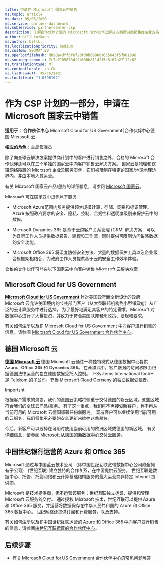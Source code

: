 ```yaml
---
title: 申请在 Microsoft 国家云中销售
ms.topic: article
ms.date: 05/05/2020
ms.service: partner-dashboard
ms.subservice: partnercenter-csp
description: 了解合作伙伴计划的 Microsoft 合作伙伴云解决方案提供商销售给在受支持的国家云中注册的客户。
author: billLinzbach
ms.author: billLi
ms.localizationpriority: medium
ms.custom: SEOMAY.20
ms.openlocfilehash: d890a4dff5fef28fd0b698000635643f5f801998
ms.sourcegitcommit: 7c7e2705873df2b500b8114235c8f67a22112c62
ms.translationtype: MT
ms.contentlocale: zh-CN
ms.lasthandoff: 05/25/2021
ms.locfileid: "110398162"
---
```

# <a name="apply-to-sell-in-microsoft-national-clouds-as-part-of-the-csp-program"></a>作为 CSP 计划的一部分，申请在 Microsoft 国家云中销售

**适用于 ：合作伙伴中心** Microsoft Cloud for US Government |合作伙伴中心德国 Microsoft 云

**相应的角色**：全局管理员

除了向全球云解决方案提供商计划中的客户进行销售之外，合格的 Microsoft 合作伙伴还可以在三个单独的国家云中向客户销售云解决方案。 国家云是物理和逻辑网络隔离的 Microsoft 企业云服务实例，它们被限制在特定的国家/地区地理边界内，并由本地人员运营。

有关 Microsoft 国家云产品/服务的详细信息，请参阅 [Microsoft 国家云](https://www.microsoft.com/trustcenter/cloudservices/nationalcloud)。

Microsoft 可在国家云中提供以下服务：

-   Microsoft Azure范围内服务提供超大规模计算、存储、网络和标识管理。 Azure 按照政府要求的安全、隐私、控制、合规性和透明度级别来保护云中的数据。

-   Microsoft Dynamics 365 是基于云的客户关系管理 (CRM) 解决方案，可以为政府工作人员提供数据报告、建模和工作流，同时提供可限制访问敏感数据的安全功能。

-   Microsoft Office 365 将深度防御安全方法、大量的数据保护工具以及企业级合规框架相结合，为政府工作人员提供基于云的安全工作效率体验。

合格的合作伙伴可以在以下国家云中向客户销售 Microsoft 云解决方案：

## <a name="microsoft-cloud-for-us-government"></a>Microsoft Cloud for US Government

[**Microsoft Cloud for US Government**](https://www.microsoft.com/trustcenter/cloudservices/nationalcloud#Microsoft_Cloud_for_US) 针对美国政府而全新设计的政府 Microsoft 云允许美国境内的公共部门客户（从大型联邦机构到小型镇政府）从广泛的云计算服务中进行选择。 为了最好地满足其客户的特定需求，Microsoft 对数据中心进行了大量投资，并致力于符合美国联邦和州政策、法规和要求。 

有关如何注册以及在 Microsoft Cloud for US Government 中向客户进行销售的信息，请参阅 [Microsoft Cloud for US Government 合作伙伴中心](partner-center-for-microsoft-us-govt-cloud.md)。

## <a name="microsoft-cloud-germany"></a>德国 Microsoft 云

[**德国 Microsoft 云**](https://www.microsoft.com/trustcenter/cloudservices/nationalcloud#Microsoft_Cloud_Germany) 德国 Microsoft 云通过一种独特模式从德国数据中心提供 Azure、Office 365 和 Dynamics 365。 在此模式中，客户数据的访问权限由根据德国法律运营的独立德国数据受托人控制。 T-Systems International GmbH 是 Telekom 的子公司，充当 Microsoft Cloud Germany 的独立数据受信者。

> [!IMPORTANT]  
> 根据客户需求的演变，我们的德国云策略将侧重于交付德国的新云区域，这些区域符合我们的全球云产品/服务。 有了这一重点，我们将不再接受新客户，也不再从当前可用的 Microsoft 云德国部署任何新服务。 现有客户可以继续使用当前可用的云服务，我们将使用必要的安全更新来维护这些服务。
>  
> 今后，新客户可以选择在可用时使用当前可用的欧洲区域或德国的新区域。 有关详细信息，请参阅 [Microsoft 从德国的新数据中心交付云服务](https://news.microsoft.com/europe/2018/08/31/microsoft-to-deliver-cloud-services-from-new-datacentres-in-germany-in-2019-to-meet-evolving-customer-needs/)。

    
## <a name="azure-and-office-365-operated-by-21vianet-in-china"></a>中国世纪银行运营的 Azure 和 Office 365

Microsoft 通过与中国蓝云技术公司 （即中国世纪互联宽带数据中心公司的全拥有子公司） (世纪互联) 建立独特的合作关系，在中国提供云服务。 世纪互联是数据中心、托管、托管网络和云计算基础结构服务的最大运营商非特定 Internet 提供商。 

Microsoft 是技术提供商，但不运营该服务；世纪互联独立运营、提供和管理 Microsoft 云服务的交付。 通过授权 Microsoft 技术，世纪互联可以提供 Azure 和 Office 365 服务，并运营将数据保存在中华人民共和国的 Azure 和 Office 365 数据中心。 世纪网络还提供订阅和计费服务，以及支持。

有关如何注册以及在中国世纪互联运营的 Azure 和 Office 365 中向客户进行销售的信息，请参阅[由世纪互联运营的合作伙伴中心](https://www.21vbluecloud.com/partner-china/welcome/)。

## <a name="next-steps"></a>后续步骤

- [有关 Microsoft Cloud for US Government 合作伙伴中心的常见问题解答](faq-for-us-govt-cloud.md)
